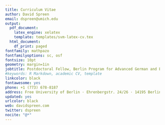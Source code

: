 ```yaml
---
title: Curriculum Vitae
author: David Spreen
email: dspreen@umich.edu
output:
  pdf_document:
    latex_engine: xelatex
    template: templates/svm-latex-cv.tex
  html_document:
    df_print: paged
fontfamily: mathpazo
fontfamilyoptions: sc, osf
fontsize: 10pt
geometry: margin=1in
jobtitle: Postdoctoral Fellow, Berlin Program for Advanced German and European Studies
#keywords: R Markdown, academic CV, template
linkcolor: black
fontawesome: yes
phone: +1 (773) 678-8187
address: Free University of Berlin · Ehrenbergstr. 24/26 · 14195 Berlin · Germany
updated: yes
urlcolor: black
web: davidspreen.com
twitter: dspreen
nocite: "@*"
---
```

